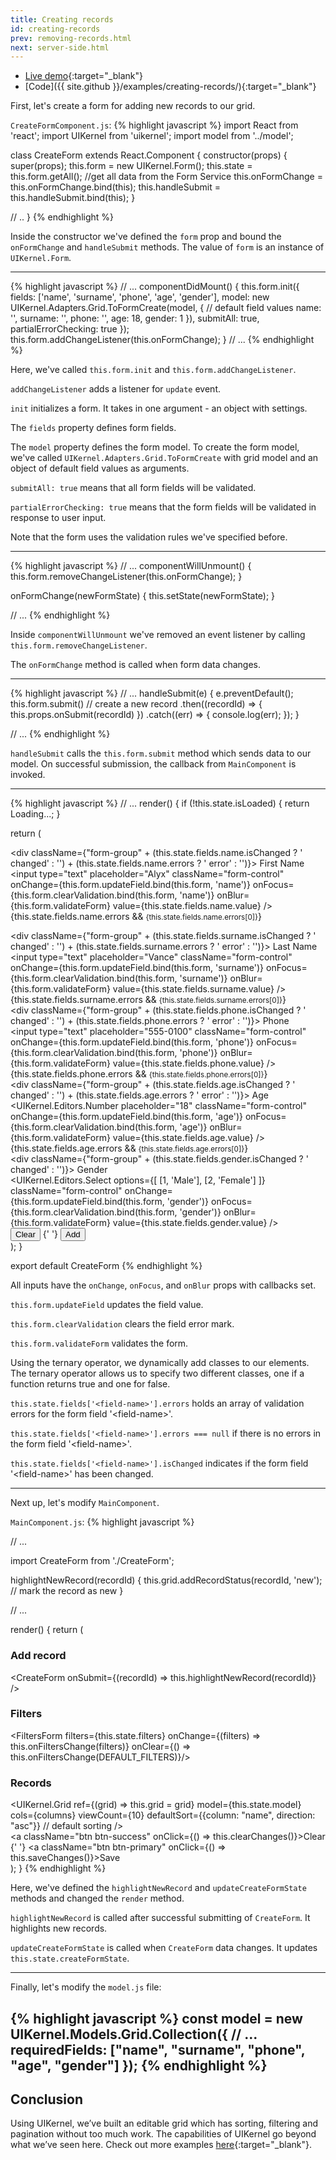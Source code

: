 ```yaml
---
title: Creating records
id: creating-records
prev: removing-records.html
next: server-side.html
---
```


* [Live demo](/examples/creating-records/){:target="_blank"}
* [Code]({{ site.github }}/examples/creating-records/){:target="_blank"}

First, let's create a form for adding new records to our grid.

`CreateFormComponent.js`:
{% highlight javascript %}
import React from 'react';
import UIKernel from 'uikernel';
import model from '../model';

class CreateForm extends React.Component {
  constructor(props) {
    super(props);
    this.form = new UIKernel.Form();
    this.state = this.form.getAll();                     //get all data from the Form Service
    this.onFormChange = this.onFormChange.bind(this);
    this.handleSubmit = this.handleSubmit.bind(this);
  }

  // ..
}
{% endhighlight %}

Inside the constructor we've defined the `form` prop and bound the `onFormChange` and `handleSubmit` methods.
The value of `form` is an instance of `UIKernel.Form`.

---

{% highlight javascript %}
// ...
componentDidMount() {
  this.form.init({
    fields: ['name', 'surname', 'phone', 'age', 'gender'],
    model: new UIKernel.Adapters.Grid.ToFormCreate(model, { // default field values
      name: '',
      surname: '',
      phone: '',
      age: 18,
      gender: 1
    }),
    submitAll: true,
    partialErrorChecking: true
  });
  this.form.addChangeListener(this.onFormChange);
}
// ...
{% endhighlight %}

Here, we've called `this.form.init` and `this.form.addChangeListener`.

`addChangeListener` adds a listener for `update` event.

`init` initializes a form. It takes in one argument - an object with settings.

The `fields` property defines form fields.

The `model` property defines the form model. To create the form model, we've called `UIKernel.Adapters.Grid.ToFormCreate`
with grid model and an object of default field values as arguments.

`submitAll: true` means that all form fields will be validated.

`partialErrorChecking: true` means that the form fields will be validated in response to user input.

Note that the form uses the validation rules we've specified before.

---

{% highlight javascript %}
// ...
componentWillUnmount() {
  this.form.removeChangeListener(this.onFormChange);
}

onFormChange(newFormState) {
  this.setState(newFormState);
}

// ...
{% endhighlight %}

Inside `componentWillUnmount` we've removed an event listener by calling `this.form.removeChangeListener`.

The `onFormChange` method is called when form data changes.

---

{% highlight javascript %}
// ...
handleSubmit(e) {
  e.preventDefault();
  this.form.submit() // create a new record
    .then((recordId) => {
      this.props.onSubmit(recordId)
    })
    .catch((err) => {
      console.log(err);
    });
}

// ...
{% endhighlight %}

`handleSubmit` calls the `this.form.submit` method which sends data to our model.
On successful submission, the  callback from  `MainComponent` is invoked.

---

{% highlight javascript %}
// ...
render() {
  if (!this.state.isLoaded) {
    return <span>Loading...</span>;
  }

  return (
    <div>
      <form className="form-horizontal edit-form" onSubmit={this.handleSubmit}>
        <div className={"form-group" + (this.state.fields.name.isChanged ? ' changed' : '') +
        (this.state.fields.name.errors ? ' error' : '')}>
          <label className="col-sm-3 control-label">First Name</label>
          <div className="col-sm-9">
            <input
              type="text"
              placeholder="Alyx"
              className="form-control"
              onChange={this.form.updateField.bind(this.form, 'name')}
              onFocus={this.form.clearValidation.bind(this.form, 'name')}
              onBlur={this.form.validateForm}
              value={this.state.fields.name.value}
            />
            {this.state.fields.name.errors &&
            <small className="control-label">{this.state.fields.name.errors[0]}</small>}
          </div>
        </div>
        <div
          className={"form-group" + (this.state.fields.surname.isChanged ? ' changed' : '') +
          (this.state.fields.surname.errors ? ' error' : '')}>
          <label className="col-sm-3 control-label">Last Name</label>
          <div className="col-sm-9">
            <input
              type="text"
              placeholder="Vance"
              className="form-control"
              onChange={this.form.updateField.bind(this.form, 'surname')}
              onFocus={this.form.clearValidation.bind(this.form, 'surname')}
              onBlur={this.form.validateForm}
              value={this.state.fields.surname.value}
            />
            {this.state.fields.surname.errors &&
            <small className="control-label">{this.state.fields.surname.errors[0]}</small>}
          </div>
        </div>
        <div
          className={"form-group" + (this.state.fields.phone.isChanged ? ' changed' : '') +
          (this.state.fields.phone.errors ? ' error' : '')}>
          <label className="col-sm-3 control-label">Phone</label>
          <div className="col-sm-9">
            <input
              type="text"
              placeholder="555-0100"
              className="form-control"
              onChange={this.form.updateField.bind(this.form, 'phone')}
              onFocus={this.form.clearValidation.bind(this.form, 'phone')}
              onBlur={this.form.validateForm}
              value={this.state.fields.phone.value}
            />
            {this.state.fields.phone.errors &&
            <small className="control-label">{this.state.fields.phone.errors[0]}</small>}
          </div>
        </div>
        <div
          className={"form-group" + (this.state.fields.age.isChanged ? ' changed' : '') +
          (this.state.fields.age.errors ? ' error' : '')}>
          <label className="col-sm-3 control-label">Age</label>
          <div className="col-sm-9">
            <UIKernel.Editors.Number
              placeholder="18"
              className="form-control"
              onChange={this.form.updateField.bind(this.form, 'age')}
              onFocus={this.form.clearValidation.bind(this.form, 'age')}
              onBlur={this.form.validateForm}
              value={this.state.fields.age.value}
            />
            {this.state.fields.age.errors &&
            <small className="control-label">{this.state.fields.age.errors[0]}</small>}
          </div>
        </div>
        <div
          className={"form-group" + (this.state.fields.gender.isChanged ? ' changed' : '')}>
          <label className="col-sm-3 control-label">Gender</label>
          <div className="col-sm-9">
            <UIKernel.Editors.Select
              options={[
                [1, 'Male'],
                [2, 'Female']
              ]}
              className="form-control"
              onChange={this.form.updateField.bind(this.form, 'gender')}
              onFocus={this.form.clearValidation.bind(this.form, 'gender')}
              onBlur={this.form.validateForm}
              value={this.state.fields.gender.value}
            />
          </div>
        </div>
        <div className="form-group">
          <div className="col-sm-offset-3 col-sm-9">
            <button type="button" className="btn btn-success" onClick={this.form.clearChanges}>
              Clear
            </button>
            {' '}
            <button type="submit" className="btn btn-primary">
              Add
            </button>
          </div>
        </div>
      </form>
    </div>
  );
}

export default CreateForm
{% endhighlight %}

All inputs have the `onChange`, `onFocus`, and `onBlur` props with callbacks set.

`this.form.updateField` updates the field value.

`this.form.clearValidation` clears the field error mark.

`this.form.validateForm` validates the form.

Using the ternary operator, we dynamically add classes to our elements.
The ternary operator allows us to specify two different classes, one if a function returns true and one for false.

`this.state.fields['<field-name>'].errors` holds an array of validation errors for the form field '\<field-name\>'.

`this.state.fields['<field-name>'].errors === null` if there is no errors in the form field '\<field-name\>'.

`this.state.fields['<field-name>'].isChanged` indicates if the form field '\<field-name\>' has been changed.

---

Next up, let's modify `MainComponent`.

`MainComponent.js`:
{% highlight javascript %}

// ...

import CreateForm from './CreateForm';

highlightNewRecord(recordId) {
  this.grid.addRecordStatus(recordId, 'new'); // mark the record as new
}

// ...

render() {
    return (
      <div>
        <div className="row">
          <div className="col-sm-8">
            <div className="panel panel-primary">
              <div className="panel-heading">
                <h3 className="panel-title">Add record</h3>
              </div>
              <div className="panel-body">
                <CreateForm
                  onSubmit={(recordId) => this.highlightNewRecord(recordId)}
                />
              </div>
            </div>
          </div>
          <div className="col-sm-4">
            <div className="panel panel-primary">
              <div className="panel-heading">
                <h3 className="panel-title">Filters</h3>
              </div>
              <div className="panel-body">
                <FiltersForm filters={this.state.filters}
                  onChange={(filters) => this.onFiltersChange(filters)}
                  onClear={() => this.onFiltersChange(DEFAULT_FILTERS)}/>
              </div>
            </div>
          </div>
        </div>
        <div className="row">
          <div className="col-sm-12">
            <div className="panel panel-info">
              <div className="panel-heading">
                <h3 className="panel-title">Records</h3>
              </div>
              <UIKernel.Grid
                ref={(grid) => this.grid = grid}
                model={this.state.model}
                cols={columns}
                viewCount={10}
                defaultSort={{column: "name", direction: "asc"}} // default sorting
              />
              <div className="panel-footer">
                <a className="btn btn-success" onClick={() => this.clearChanges()}>Clear</a>
                {' '}
                <a className="btn btn-primary" onClick={() => this.saveChanges()}>Save</a>
              </div>
            </div>
          </div>
        </div>
      </div>
    );
  }
{% endhighlight %}

Here, we've defined the `highlightNewRecord` and `updateCreateFormState` methods and changed the `render` method.

`highlightNewRecord` is called after successful submitting of `CreateForm`. It highlights new records.

`updateCreateFormState` is called when `CreateForm` data changes. It updates `this.state.createFormState`.

---

Finally, let's modify the `model.js` file:

{% highlight javascript %}
const model = new UIKernel.Models.Grid.Collection({
  // ...
  requiredFields: ["name", "surname", "phone", "age", "gender"]
});
{% endhighlight %}
---

## Conclusion
Using UIKernel, we’ve built an editable grid which has sorting, filtering and pagination without too much work.
The capabilities of UIKernel go beyond what we’ve seen here. Check out more examples [here](../examples){:target="_blank"}.

